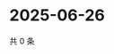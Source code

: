 # 2025-06-26

共 0 条

<!-- BEGIN ZHIHUQUESTIONS -->
<!-- 最后更新时间 Thu Jun 26 2025 18:12:38 GMT+0800 (China Standard Time) -->

<!-- END ZHIHUQUESTIONS -->
